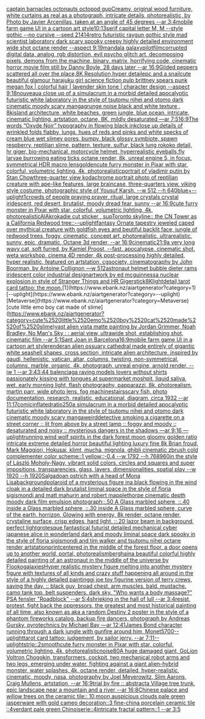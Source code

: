 [captain barnacles octonauts octopod gup](https://www.ebank.nz/aiartgenerator?category=captain%2520barnacles%2520octonauts%2520octopod%2520gup)[Creamy, original wood furniture, white curtains as real as a photograph, intricate details, photorealistic, by Photo by Javier Arcenillas, taken at an angle of 45 degrees  --ar 3:4](https://www.ebank.nz/aiartgenerator?category=Creamy%2C%2520original%2520wood%2520furniture%2C%2520white%2520curtains%2520as%2520real%2520as%2520a%2520photograph%2C%2520intricate%2520details%2C%2520photorealistic%2C%2520by%2520Photo%2520by%2520Javier%2520Arcenillas%2C%2520taken%2520at%2520an%2520angle%2520of%252045%2520degrees%2520%2520--ar%25203%3A4)[mobile farm game UI in a cartoon art style](https://www.ebank.nz/aiartgenerator?category=mobile%2520farm%2520game%2520UI%2520in%2520a%2520cartoon%2520art%2520style)[10:13](https://www.ebank.nz/aiartgenerator?category=10%3A13)[serif capital letter M, M --style gothic --no cursive --seed 21414](https://www.ebank.nz/aiartgenerator?category=serif%2520capital%2520letter%2520M%2C%2520M%2520--style%2520gothic%2520--no%2520cursive%2520--seed%252021414)[retro futuristic raygun gothic style mad scientist laboratory dark scary spooky creepy highly detailed environment wide shot octane render --aspect 9:19](https://www.ebank.nz/aiartgenerator?category=retro%2520futuristic%2520raygun%2520gothic%2520style%2520mad%2520scientist%2520laboratory%2520dark%2520scary%2520spooky%2520creepy%2520highly%2520detailed%2520environment%2520wide%2520shot%2520octane%2520render%2520--aspect%25209%3A19)[mandala galaxy](https://www.ebank.nz/aiartgenerator?category=mandala%2520galaxy)[pilot](https://www.ebank.nz/aiartgenerator?category=pilot)[film](https://www.ebank.nz/aiartgenerator?category=film)[corrupted digital data, analog, rgb distortion, evil psycho glitch art, decomposing pixels, demons from the machine, binary, matrix, horrifying code, cinematic horror movie film still by Danny Boyle, 28 days later  --ar 16:9](https://www.ebank.nz/aiartgenerator?category=corrupted%2520digital%2520data%2C%2520analog%2C%2520rgb%2520distortion%2C%2520evil%2520psycho%2520glitch%2520art%2C%2520decomposing%2520pixels%2C%2520demons%2520from%2520the%2520machine%2C%2520binary%2C%2520matrix%2C%2520horrifying%2520code%2C%2520cinematic%2520horror%2520movie%2520film%2520still%2520by%2520Danny%2520Boyle%2C%252028%2520days%2520later%2520%2520--ar%252016%3A9)[Gilded peppers scattered all over the place,8K Resolution,hyper detaile](https://www.ebank.nz/aiartgenerator?category=Gilded%2520peppers%2520scattered%2520all%2520over%2520the%2520place%2C8K%2520Resolution%2Chyper%2520detaile)[pc and a snail](https://www.ebank.nz/aiartgenerator?category=pc%2520and%2520a%2520snail)[cute beautiful glamour harajuku girl science fiction pulp brittney spears punk megan fox  | colorful hair | lavender skin tone | character design  --aspect 9:18](https://www.ebank.nz/aiartgenerator?category=cute%2520beautiful%2520glamour%2520harajuku%2520girl%2520science%2520fiction%2520pulp%2520brittney%2520spears%2520punk%2520megan%2520fox%2520%2520%7C%2520colorful%2520hair%2520%7C%2520lavender%2520skin%2520tone%2520%7C%2520character%2520design%2520%2520--aspect%25209%3A18)[nouveau](https://www.ebank.nz/aiartgenerator?category=nouveau)[a close up of a simulacrum in a morbid detailed apocalyptic futuristic white laboratory in the style of tsutomu nihei and otomo dark cinematic moody scary manga](https://www.ebank.nz/aiartgenerator?category=a%2520close%2520up%2520of%2520a%2520simulacrum%2520in%2520a%2520morbid%2520detailed%2520apocalyptic%2520futuristic%2520white%2520laboratory%2520in%2520the%2520style%2520of%2520tsutomu%2520nihei%2520and%2520otomo%2520dark%2520cinematic%2520moody%2520scary%2520manga)[grunge noise black and white texture , 8k](https://www.ebank.nz/aiartgenerator?category=grunge%2520noise%2520black%2520and%2520white%2520texture%2520%2C%25208k)[island architecture, white beaches, green jungle, blue ocean, intricate, cinematic lighting, artstation, octane, 8K, mildly desaturated —ar 7:5](https://www.ebank.nz/aiartgenerator?category=island%2520architecture%2C%2520white%2520beaches%2C%2520green%2520jungle%2C%2520blue%2520ocean%2C%2520intricate%2C%2520cinematic%2520lighting%2C%2520artstation%2C%2520octane%2C%25208K%2C%2520mildly%2520desaturated%2520%E2%80%94ar%25207%3A5)[16:9](https://www.ebank.nz/aiartgenerator?category=16%3A9)[The words “Oxyde Noir” typography in flowing black ink](https://www.ebank.nz/aiartgenerator?category=The%2520words%2520%E2%80%9COxyde%2520Noir%E2%80%9D%2520typography%2520in%2520flowing%2520black%2520ink)[close up details of wrinkled folds flabby, lungs, hues of reds and pinks and white specks of cream blue wet slimey pores, bumpy, black glossy symbiote, spawn respberry, reptilian slime, pattern, texture, sulfur, black lung rokoko detail, hr giger, bio-mechanical, motorcycle helmet, hyperrealistic eyeballs,fly larvae burrowing eating ticks octane render, 8k, unreal engine 5, in focus, symmetrical HDR macro lens](https://www.ebank.nz/aiartgenerator?category=close%2520up%2520details%2520of%2520wrinkled%2520folds%2520flabby%2C%2520lungs%2C%2520hues%2520of%2520reds%2520and%2520pinks%2520and%2520white%2520specks%2520of%2520cream%2520blue%2520wet%2520slimey%2520pores%2C%2520bumpy%2C%2520black%2520glossy%2520symbiote%2C%2520spawn%2520respberry%2C%2520reptilian%2520slime%2C%2520pattern%2C%2520texture%2C%2520sulfur%2C%2520black%2520lung%2520rokoko%2520detail%2C%2520hr%2520giger%2C%2520bio-mechanical%2C%2520motorcycle%2520helmet%2C%2520hyperrealistic%2520eyeballs%2Cfly%2520larvae%2520burrowing%2520eating%2520ticks%2520octane%2520render%2C%25208k%2C%2520unreal%2520engine%25205%2C%2520in%2520focus%2C%2520symmetrical%2520HDR%2520macro%2520lens)[golden](https://www.ebank.nz/aiartgenerator?category=golden)[cute furry monster in Pixar with star, colorful, volumetric lighting, 4k, photorealistic](https://www.ebank.nz/aiartgenerator?category=cute%2520furry%2520monster%2520in%2520Pixar%2520with%2520star%2C%2520colorful%2C%2520volumetric%2520lighting%2C%25204k%2C%2520photorealistic)[portrait of vladimir putin by Stan Chow](https://www.ebank.nz/aiartgenerator?category=portrait%2520of%2520vladimir%2520putin%2520by%2520Stan%2520Chow)[three-quarter view kodachrome portrait photo of reptilian creature with ape-like features, large braincase, three-quarters view, viking style costume, photographic style of Yousuf Karsh, --w 512 --h 640](https://www.ebank.nz/aiartgenerator?category=three-quarter%2520view%2520kodachrome%2520portrait%2520photo%2520of%2520reptilian%2520creature%2520with%2520ape-like%2520features%2C%2520large%2520braincase%2C%2520three-quarters%2520view%2C%2520viking%2520style%2520costume%2C%2520photographic%2520style%2520of%2520Yousuf%2520Karsh%2C%2520--w%2520512%2520--h%2520640)[blue+](https://www.ebank.nz/aiartgenerator?category=blue%2B)[--uplight](https://www.ebank.nz/aiartgenerator?category=--uplight)[1](https://www.ebank.nz/aiartgenerator?category=1)[crowds of people praying prayer, ritual, large crystals crystal iridescent, red desert, brutalist, moody dread fear, sunny --ar 16:9](https://www.ebank.nz/aiartgenerator?category=crowds%2520of%2520people%2520praying%2520prayer%2C%2520ritual%2C%2520large%2520crystals%2520crystal%2520iridescent%2C%2520red%2520desert%2C%2520brutalist%2C%2520moody%2520dread%2520fear%2C%2520sunny%2520--ar%252016%3A9)[cute furry monster in Pixar with star, colorful, volumetric lighting, 4k, photorealistic](https://www.ebank.nz/aiartgenerator?category=cute%2520furry%2520monster%2520in%2520Pixar%2520with%2520star%2C%2520colorful%2C%2520volumetric%2520lighting%2C%25204k%2C%2520photorealistic)[AlAkroka](https://www.ebank.nz/aiartgenerator?category=AlAkroka)[die cut sticker , sup](https://www.ebank.nz/aiartgenerator?category=die%2520cut%2520sticker%2520%2C%2520sup)[Toronto skyline:: the CN Tower as a California Redwood tree::](https://www.ebank.nz/aiartgenerator?category=Toronto%2520skyline%3A%3A%2520the%2520CN%2520Tower%2520as%2520a%2520California%2520Redwood%2520tree%3A%3A)[--uplight](https://www.ebank.nz/aiartgenerator?category=--uplight)[fantasy Ornate tapestry jeweled caped over mythical creature with goldfish eyes and beutiful backlit face, jungle of redwood trees, foggy, cinematic, concept art, photorealistic, ultrarealistic, sunny, epic, dramatic, Octane 3d render, --ar 16:9](https://www.ebank.nz/aiartgenerator?category=fantasy%2520Ornate%2520tapestry%2520jeweled%2520caped%2520over%2520mythical%2520creature%2520with%2520goldfish%2520eyes%2520and%2520beutiful%2520backlit%2520face%2C%2520jungle%2520of%2520redwood%2520trees%2C%2520foggy%2C%2520cinematic%2C%2520concept%2520art%2C%2520photorealistic%2C%2520ultrarealistic%2C%2520sunny%2C%2520epic%2C%2520dramatic%2C%2520Octane%25203d%2520render%2C%2520--ar%252016%3A9)[cinematic](https://www.ebank.nz/aiartgenerator?category=cinematic)[21:9](https://www.ebank.nz/aiartgenerator?category=21%3A9)[a very long wavy cat, soft furred, by Kamiel Proost, --fast](https://www.ebank.nz/aiartgenerator?category=a%2520very%2520long%2520wavy%2520cat%2C%2520soft%2520furred%2C%2520by%2520Kamiel%2520Proost%2C%2520--fast)[, apocalypse, cinematic shot, weta workshop, cinema 4D render, 4k post-processing highly detailed, hyper realistic, featured on artstation, cgsociety, cinematography by John Boorman, by Antoine Collignon —w 512](https://www.ebank.nz/aiartgenerator?category=%2C%2520apocalypse%2C%2520cinematic%2520shot%2C%2520weta%2520workshop%2C%2520cinema%25204D%2520render%2C%25204k%2520post-processing%2520highly%2520detailed%2C%2520hyper%2520realistic%2C%2520featured%2520on%2520artstation%2C%2520cgsociety%2C%2520cinematography%2520by%2520John%2520Boorman%2C%2520by%2520Antoine%2520Collignon%2520%E2%80%94w%2520512)[astronaut helmet bubble dieter rams iridescent color industrial design](https://www.ebank.nz/aiartgenerator?category=astronaut%2520helmet%2520bubble%2520dieter%2520rams%2520iridescent%2520color%2520industrial%2520design)[artwork by ed mcguinness](https://www.ebank.nz/aiartgenerator?category=artwork%2520by%2520ed%2520mcguinness)[a nuclear explosion in style of Stranger Things and HR Giger](https://www.ebank.nz/aiartgenerator?category=a%2520nuclear%2520explosion%2520in%2520style%2520of%2520Stranger%2520Things%2520and%2520HR%2520Giger)[stick](https://www.ebank.nz/aiartgenerator?category=stick)[8K](https://www.ebank.nz/aiartgenerator?category=8K)[light](https://www.ebank.nz/aiartgenerator?category=light)[detail,](https://www.ebank.nz/aiartgenerator?category=detail%2C)[tarot card tattoo: the moon.](https://www.ebank.nz/aiartgenerator?category=tarot%2520card%2520tattoo%3A%2520the%2520moon.)[1](https://www.ebank.nz/aiartgenerator?category=1)[--uplight](https://www.ebank.nz/aiartgenerator?category=--uplight)[Metaverse](https://www.ebank.nz/aiartgenerator?category=Metaverse)[cute little emo boy cat made of slime](https://www.ebank.nz/aiartgenerator?category=cute%2520little%2520emo%2520boy%2520cat%2520made%2520of%2520slime)[vast alien vista matte painting by Jordan Grimmer, Noah Bradley, No Man's Sky : : aerial view, ultrawide shot, establishing shot, cinematic film --ar 5:1](https://www.ebank.nz/aiartgenerator?category=vast%2520alien%2520vista%2520matte%2520painting%2520by%2520Jordan%2520Grimmer%2C%2520Noah%2520Bradley%2C%2520No%2520Man%27s%2520Sky%2520%3A%2520%3A%2520aerial%2520view%2C%2520ultrawide%2520shot%2C%2520establishing%2520shot%2C%2520cinematic%2520film%2520--ar%25205%3A1)[Sant Joan in Barcelona](https://www.ebank.nz/aiartgenerator?category=Sant%2520Joan%2520in%2520Barcelona)[16:9](https://www.ebank.nz/aiartgenerator?category=16%3A9)[mobile farm game UI in a cartoon art style](https://www.ebank.nz/aiartgenerator?category=mobile%2520farm%2520game%2520UI%2520in%2520a%2520cartoon%2520art%2520style)[render](https://www.ebank.nz/aiartgenerator?category=render)[an alien ossuary cathedral made entirely of gigantic white seashell shapes, cross section, intricate alien architecture, inspired by gaudi, hellenistic, vatican, altar, columns, twisting, non-symmetrical, columns, marble, organic, 4k, photograph, unreal engine, arnold render, --iw 1 --ar 3:4](https://www.ebank.nz/aiartgenerator?category=an%2520alien%2520ossuary%2520cathedral%2520made%2520entirely%2520of%2520gigantic%2520white%2520seashell%2520shapes%2C%2520cross%2520section%2C%2520intricate%2520alien%2520architecture%2C%2520inspired%2520by%2520gaudi%2C%2520hellenistic%2C%2520vatican%2C%2520altar%2C%2520columns%2C%2520twisting%2C%2520non-symmetrical%2C%2520columns%2C%2520marble%2C%2520organic%2C%25204k%2C%2520photograph%2C%2520unreal%2520engine%2C%2520arnold%2520render%2C%2520--iw%25201%2520--ar%25203%3A4)[3:4](https://www.ebank.nz/aiartgenerator?category=3%3A4)[4 balenciaga raving models lovers without shirts passionately kissing with tongues at supermarket moshpit, liquid saliva, wet, early morning light, flash photography, papparazzi, 8k, photorealism, martin parr, wide photo lens, fog machine](https://www.ebank.nz/aiartgenerator?category=4%2520balenciaga%2520raving%2520models%2520lovers%2520without%2520shirts%2520passionately%2520kissing%2520with%2520tongues%2520at%2520supermarket%2520moshpit%2C%2520liquid%2520saliva%2C%2520wet%2C%2520early%2520morning%2520light%2C%2520flash%2520photography%2C%2520papparazzi%2C%25208k%2C%2520photorealism%2C%2520martin%2520parr%2C%2520wide%2520photo%2520lens%2C%2520fog%2520machine)[stairs](https://www.ebank.nz/aiartgenerator?category=stairs)[scary fish, photo documentation, research, realistic, educational, diagram, circa 1932 --ar 11:17](https://www.ebank.nz/aiartgenerator?category=scary%2520fish%2C%2520photo%2520documentation%2C%2520research%2C%2520realistic%2C%2520educational%2C%2520diagram%2C%2520circa%25201932%2520--ar%252011%3A17)[comic](https://www.ebank.nz/aiartgenerator?category=comic)[inflated](https://www.ebank.nz/aiartgenerator?category=inflated)[ratio](https://www.ebank.nz/aiartgenerator?category=ratio)[2](https://www.ebank.nz/aiartgenerator?category=2)[50](https://www.ebank.nz/aiartgenerator?category=50)[a simulacrum in a morbid detailed apocalyptic futuristic white laboratory in the style of tsutomu nihei and otomo dark cinematic moody scary manga](https://www.ebank.nz/aiartgenerator?category=a%2520simulacrum%2520in%2520a%2520morbid%2520detailed%2520apocalyptic%2520futuristic%2520white%2520laboratory%2520in%2520the%2520style%2520of%2520tsutomu%2520nihei%2520and%2520otomo%2520dark%2520cinematic%2520moody%2520scary%2520manga)[weird](https://www.ebank.nz/aiartgenerator?category=weird)[detective smoking a cigarette on a street corner :: lit from above by a street lamp :: foggy and moody :: desaturated and noisy :: mysterious dangers in the shadows —ar 9:16 —uplight](https://www.ebank.nz/aiartgenerator?category=detective%2520smoking%2520a%2520cigarette%2520on%2520a%2520street%2520corner%2520%3A%3A%2520lit%2520from%2520above%2520by%2520a%2520street%2520lamp%2520%3A%3A%2520foggy%2520and%2520moody%2520%3A%3A%2520desaturated%2520and%2520noisy%2520%3A%3A%2520mysterious%2520dangers%2520in%2520the%2520shadows%2520%E2%80%94ar%25209%3A16%2520%E2%80%94uplight)[running wind wolf spirits in the dark forest moon gloomy golden ratio intricate extreme detailed horror beautiful lighting luxury fine 8k Brian froud, Mark Maggiori, Hokusai, klimt, mucha, mignola, ghibli cinematic zbrush cold complementer color scheme::1 yellow::-0.4 --w 1792 --h 768](https://www.ebank.nz/aiartgenerator?category=running%2520wind%2520wolf%2520spirits%2520in%2520the%2520dark%2520forest%2520moon%2520gloomy%2520golden%2520ratio%2520intricate%2520extreme%2520detailed%2520horror%2520beautiful%2520lighting%2520luxury%2520fine%25208k%2520Brian%2520froud%2C%2520Mark%2520Maggiori%2C%2520Hokusai%2C%2520klimt%2C%2520mucha%2C%2520mignola%2C%2520ghibli%2520cinematic%2520zbrush%2520cold%2520complementer%2520color%2520scheme%3A%3A1%2520yellow%3A%3A-0.4%2520--w%25201792%2520--h%2520768)[960](https://www.ebank.nz/aiartgenerator?category=960)[in the style of László Moholy-Nagy, vibrant solid colors, circles and squares and super impositions, transparencies, glass, layers,  dimensionalities, spatial play --w 1920 --h 1920](https://www.ebank.nz/aiartgenerator?category=in%2520the%2520style%2520of%2520L%C3%A1szl%C3%B3%2520Moholy-Nagy%2C%2520vibrant%2520solid%2520colors%2C%2520circles%2520and%2520squares%2520and%2520super%2520impositions%2C%2520transparencies%2C%2520glass%2C%2520layers%2C%2520%2520dimensionalities%2C%2520spatial%2520play%2520--w%25201920%2520--h%25201920)[Salgado](https://www.ebank.nz/aiartgenerator?category=Salgado)[an ostrich with a head of Mona Lisa](https://www.ebank.nz/aiartgenerator?category=an%2520ostrich%2520with%2520a%2520head%2520of%2520Mona%2520Lisa)[background](https://www.ebank.nz/aiartgenerator?category=background)[polaroid of a mysterious figure ina black flowing in the wind cloak in a detailed dark brutalist liminal space in the style of floria sigismondi and matt mahurin and robert mapplethorpe cinematic depth moody dark film emulsion photograph](https://www.ebank.nz/aiartgenerator?category=polaroid%2520of%2520a%2520mysterious%2520figure%2520ina%2520black%2520flowing%2520in%2520the%2520wind%2520cloak%2520in%2520a%2520detailed%2520dark%2520brutalist%2520liminal%2520space%2520in%2520the%2520style%2520of%2520floria%2520sigismondi%2520and%2520matt%2520mahurin%2520and%2520robert%2520mapplethorpe%2520cinematic%2520depth%2520moody%2520dark%2520film%2520emulsion%2520photograph)[::.50 A Glass marbled sphere, ::.40 inside a Glass marbled sphere, ::.30 inside A Glass marbled sphere, curve of the earth, horrizon, Glowing with energy, 8k render, octane render, crystaline surface, crisp edges, hard light, ::.20 lazor beam in background, perfect light](https://www.ebank.nz/aiartgenerator?category=%3A%3A.50%2520A%2520Glass%2520marbled%2520sphere%2C%2520%3A%3A.40%2520inside%2520a%2520Glass%2520marbled%2520sphere%2C%2520%3A%3A.30%2520inside%2520A%2520Glass%2520marbled%2520sphere%2C%2520curve%2520of%2520the%2520earth%2C%2520horrizon%2C%2520Glowing%2520with%2520energy%2C%25208k%2520render%2C%2520octane%2520render%2C%2520crystaline%2520surface%2C%2520crisp%2520edges%2C%2520hard%2520light%2C%2520%3A%3A.20%2520lazor%2520beam%2520in%2520background%2C%2520perfect%2520light)[grotesque fantastical futurist detailed mechanical cyber japanese alice in wonderland dark and moody liminal space dark spooky in the style of floria sigismondi and tim walker and tsutomu nihei octane render artstation](https://www.ebank.nz/aiartgenerator?category=grotesque%2520fantastical%2520futurist%2520detailed%2520mechanical%2520cyber%2520japanese%2520alice%2520in%2520wonderland%2520dark%2520and%2520moody%2520liminal%2520space%2520dark%2520spooky%2520in%2520the%2520style%2520of%2520floria%2520sigismondi%2520and%2520tim%2520walker%2520and%2520tsutomu%2520nihei%2520octane%2520render%2520artstation)[print](https://www.ebank.nz/aiartgenerator?category=print)[centered in the middle of the forest floor, a door opens up to another world, portal, photorealism](https://www.ebank.nz/aiartgenerator?category=centered%2520in%2520the%2520middle%2520of%2520the%2520forest%2520floor%2C%2520a%2520door%2520opens%2520up%2520to%2520another%2520world%2C%2520portal%2C%2520photorealism)[berghain](https://www.ebank.nz/aiartgenerator?category=berghain)[a beautiful colorful highly detailed painting of an astronaut in the middle of the universe by Flooko](https://www.ebank.nz/aiartgenerator?category=a%2520beautiful%2520colorful%2520highly%2520detailed%2520painting%2520of%2520an%2520astronaut%2520in%2520the%2520middle%2520of%2520the%2520universe%2520by%2520Flooko)[galaxies](https://www.ebank.nz/aiartgenerator?category=galaxies)[Hyper realistic mystery figure melting into another mystery figure with textures of all kinds and crazy  stuff happening all around in the style of a highly detailed painting](https://www.ebank.nz/aiartgenerator?category=Hyper%2520realistic%2520mystery%2520figure%2520melting%2520into%2520another%2520mystery%2520figure%2520with%2520textures%2520of%2520all%2520kinds%2520and%2520crazy%2520%2520stuff%2520happening%2520all%2520around%2520in%2520the%2520style%2520of%2520a%2520highly%2520detailed%2520painting)[gi joe toy figurine version of terry crews, saving the day. :: black guy, broad chest, arm muscles. bald. mustache. camo tank top. belt suspenders. dark sky. "Who wants a body massage?" PSA fensler "Roadblock" --ar 5:4](https://www.ebank.nz/aiartgenerator?category=gi%2520joe%2520toy%2520figurine%2520version%2520of%2520terry%2520crews%2C%2520saving%2520the%2520day.%2520%3A%3A%2520black%2520guy%2C%2520broad%2520chest%2C%2520arm%2520muscles.%2520bald.%2520mustache.%2520camo%2520tank%2520top.%2520belt%2520suspenders.%2520dark%2520sky.%2520%22Who%2520wants%2520a%2520body%2520massage%3F%22%2520PSA%2520fensler%2520%22Roadblock%22%2520--ar%25205%3A4)[shrieking in the hall of lull --ar 3:4](https://www.ebank.nz/aiartgenerator?category=shrieking%2520in%2520the%2520hall%2520of%2520lull%2520--ar%25203%3A4)[resist, protest, fight back the oppressors, the greatest and most historical painting of all time, also known as aka a random Destiny 2 poster in the style of a phantom fireworks catalog, backup fire dancers, photograph by Andreas Gursky, pyrotechnics by Michael Bay —ar 12:41](https://www.ebank.nz/aiartgenerator?category=resist%2C%2520protest%2C%2520fight%2520back%2520the%2520oppressors%2C%2520the%2520greatest%2520and%2520most%2520historical%2520painting%2520of%2520all%2520time%2C%2520also%2520known%2520as%2520aka%2520a%2520random%2520Destiny%25202%2520poster%2520in%2520the%2520style%2520of%2520a%2520phantom%2520fireworks%2520catalog%2C%2520backup%2520fire%2520dancers%2C%2520photograph%2520by%2520Andreas%2520Gursky%2C%2520pyrotechnics%2520by%2520Michael%2520Bay%2520%E2%80%94ar%252012%3A41)[James Bond character running through a dark jungle with gunfire around him, Monet](https://www.ebank.nz/aiartgenerator?category=James%2520Bond%2520character%2520running%2520through%2520a%2520dark%2520jungle%2520with%2520gunfire%2520around%2520him%2C%2520Monet)[5700](https://www.ebank.nz/aiartgenerator?category=5700)[--uplight](https://www.ebank.nz/aiartgenerator?category=--uplight)[tarot card tattoo: judgement, by sailor jerry. --ar 7:11](https://www.ebank.nz/aiartgenerator?category=tarot%2520card%2520tattoo%3A%2520judgement%2C%2520by%2520sailor%2520jerry.%2520--ar%25207%3A11)[--uplight](https://www.ebank.nz/aiartgenerator?category=--uplight)[strip::2](https://www.ebank.nz/aiartgenerator?category=strip%3A%3A2)[smooth](https://www.ebank.nz/aiartgenerator?category=smooth)[cute furry monster in Pixar with star, colorful, volumetric lighting, 4k, photorealistic](https://www.ebank.nz/aiartgenerator?category=cute%2520furry%2520monster%2520in%2520Pixar%2520with%2520star%2C%2520colorful%2C%2520volumetric%2520lighting%2C%25204k%2C%2520photorealistic)[noise](https://www.ebank.nz/aiartgenerator?category=noise)[80](https://www.ebank.nz/aiartgenerator?category=80)[A huge damaged giant, GoLion Voltron Chogokin, transformers, cockpit, two mechanical robot arms and two legs, emerging under water, fighting against a giant alien-hybrid monster, water splashes, 4k, octane render, detailed, hyper-realistic, cinematic, moody, nasa, photography by Joel Meyerowitz, Slim Aarons, Craig Mullens, artstation, --ar 16:9](https://www.ebank.nz/aiartgenerator?category=A%2520huge%2520damaged%2520giant%2C%2520GoLion%2520Voltron%2520Chogokin%2C%2520transformers%2C%2520cockpit%2C%2520two%2520mechanical%2520robot%2520arms%2520and%2520two%2520legs%2C%2520emerging%2520under%2520water%2C%2520fighting%2520against%2520a%2520giant%2520alien-hybrid%2520monster%2C%2520water%2520splashes%2C%25204k%2C%2520octane%2520render%2C%2520detailed%2C%2520hyper-realistic%2C%2520cinematic%2C%2520moody%2C%2520nasa%2C%2520photography%2520by%2520Joel%2520Meyerowitz%2C%2520Slim%2520Aarons%2C%2520Craig%2520Mullens%2C%2520artstation%2C%2520--ar%252016%3A9)[trial by fire :: abstract](https://www.ebank.nz/aiartgenerator?category=trial%2520by%2520fire%2520%3A%3A%2520abstract)[a Village tree trunk, epic landscape near a mountain and a river --ar 16:8](https://www.ebank.nz/aiartgenerator?category=a%2520Village%2520tree%2520trunk%2C%2520epic%2520landscape%2520near%2520a%2520mountain%2520and%2520a%2520river%2520--ar%252016%3A8)[Chinese palace and willow trees on the ceramic tile:: 10,moon,auspicious clouds pale green jasperware with gold cameo decoration::3 fine-china porcelain ceramic tile ::4verdant pale green Chinoiserie::4intricate fractal pattern::1 --ar 3:5](https://www.ebank.nz/aiartgenerator?category=Chinese%2520palace%2520and%2520willow%2520trees%2520on%2520the%2520ceramic%2520tile%3A%3A%252010%2Cmoon%2Causpicious%2520clouds%2520pale%2520green%2520jasperware%2520with%2520gold%2520cameo%2520decoration%3A%3A3%2520fine-china%2520porcelain%2520ceramic%2520tile%2520%3A%3A4verdant%2520pale%2520green%2520Chinoiserie%3A%3A4intricate%2520fractal%2520pattern%3A%3A1%2520--ar%25203%3A5)